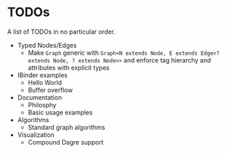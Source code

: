 # TODOs 

A list of TODOs in no particular order.

- Typed Nodes/Edges
  - Make `Graph` generic with `Graph<N extends Node, E extends Edge<? extends Node, ? extends Node>>` and enforce tag hierarchy and attributes with explicit types
- IBinder examples
  - Hello World
  - Buffer overflow
- Documentation
  - Philosphy
  - Basic usage examples
- Algorithms
  - Standard graph algorithms
- Visualization
  - Compound Dagre support
